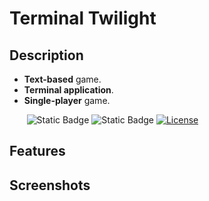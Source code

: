 # Terminal Twilight

## Description

- **Text-based** game.
- **Terminal application**.
- **Single-player** game.

&nbsp;&nbsp;&nbsp;&nbsp;&nbsp;&nbsp;
![Static Badge](https://badgen.net/badge/python/v3.11+?color=cyan)
![Static Badge](https://badgen.net/badge/IDE/CLion?color=green)
[![License](https://badgen.net/badge/license/MIT?color=black)](https://opensource.org/license/mit/)

## Features

## Screenshots